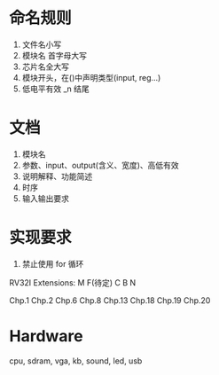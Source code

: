# 命名规则

1. 文件名小写
2. 模块名 首字母大写
3. 芯片名全大写
4. 模块开头，在()中声明类型(input, reg...)
5. 低电平有效 _n 结尾


# 文档

1. 模块名
2. 参数、input、output(含义、宽度)、高低有效
3. 说明解释、功能简述
4. 时序
5. 输入输出要求

# 实现要求

1. 禁止使用 for 循环

RV32I
Extensions:
M F(待定) C B N

Chp.1
Chp.2
Chp.6
Chp.8
Chp.13
Chp.18
Chp.19
Chp.20

# Hardware

cpu, sdram, vga, kb, sound, led, usb
